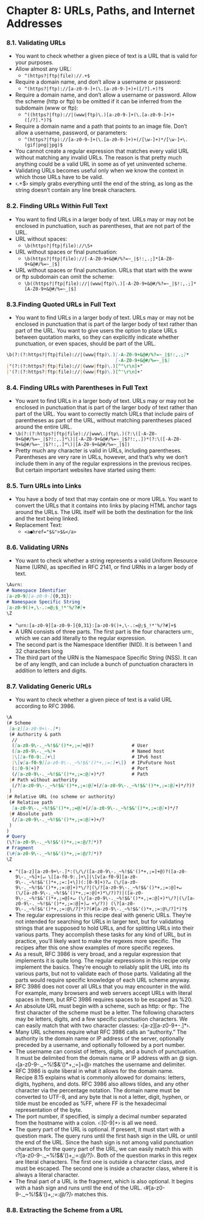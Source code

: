 # Chapter 8: URLs, Paths, and Internet Addresses

### 8.1. Validating URLs

- You want to check whether a given piece of text is a URL that is valid for your purposes.
- Allow almost any URL:
  - `^(https?|ftp|file)://.+$`
- Require a domain name, and don’t allow a username or password:
  - `^(https?|ftp)://[a-z0-9-]+(\.[a-z0-9-]+)+([/?].+)?$`
- Require a domain name, and don’t allow a username or password. Allow the scheme (http or ftp) to be omitted if it can be inferred from the subdomain (www or ftp):
  - `^((https?|ftp)://|(www|ftp)\.)[a-z0-9-]+(\.[a-z0-9-]+)+([/?].*)?$`
- Require a domain name and a path that points to an image file. Don’t allow a username, password, or parameters:
  - `^(https?|ftp)://[a-z0-9-]+(\.[a-z0-9-]+)+(/[\w-]+)*/[\w-]+\.(gif|png|jpg)$`
- You cannot create a regular expression that matches every valid URL without matching any invalid URLs. The reason is that pretty much anything could be a valid URL in some as of yet uninvented scheme.
- Validating URLs becomes useful only when we know the context in which those URLs have to be valid.
- ‹.+$› simply grabs everything until the end of the string, as long as the string doesn’t contain any line break characters.

### 8.2. Finding URLs Within Full Text

- You want to find URLs in a larger body of text. URLs may or may not be enclosed in punctuation, such as parentheses, that are not part of the URL.
- URL without spaces:
  - `\b(https?|ftp|file)://\S+`
- URL without spaces or final punctuation:
  - `\b(https?|ftp|file)://[-A-Z0-9+&@#/%?=~_|$!:,.;]*[A-Z0-9+&@#/%=~_|$]`
- URL without spaces or final punctuation. URLs that start with the www or ftp subdomain can omit the scheme:
  - `\b((https?|ftp|file)://|(www|ftp)\.)[-A-Z0-9+&@#/%?=~_|$!:,.;]*[A-Z0-9+&@#/%=~_|$]`

### 8.3.Finding Quoted URLs in Full Text

- You want to find URLs in a larger body of text. URLs may or may not be enclosed in punctuation that is part of the larger body of text rather than part of the URL. You want to give users the option to place URLs between quotation marks, so they can explicitly indicate whether punctuation, or even spaces, should be part of the URL.
```markdown
\b(?:(?:https?|ftp|file)://|(www|ftp)\.)[-A-Z0-9+&@#/%?=~_|$!:,.;]*
                                        [-A-Z0-9+&@#/%=~_|$]
|"(?:(?:https?|ftp|file)://|(www|ftp)\.)[^"\r\n]+"
|'(?:(?:https?|ftp|file)://|(www|ftp)\.)[^'\r\n]+'
```

### 8.4. Finding URLs with Parentheses in Full Text

- You want to find URLs in a larger body of text. URLs may or may not be enclosed in punctuation that is part of the larger body of text rather than part of the URL. You want to correctly match URLs that include pairs of parentheses as part of the URL, without matching parentheses placed around the entire URL.
- `\b(?:(?:https?|ftp|file)://|www\.|ftp\.)(?:\([-A-Z0-9+&@#/%=~_|$?!:,.]*\)|[-A-Z0-9+&@#/%=~_|$?!:,.])*(?:\([-A-Z0-9+&@#/%=~_|$?!:,.]*\)|[A-Z0-9+&@#/%=~_|$])`
- Pretty much any character is valid in URLs, including parentheses. Parentheses are very rare in URLs, however, and that’s why we don’t include them in any of the regular expressions in the previous recipes. But certain important websites have started using them:

### 8.5. Turn URLs into Links

- You have a body of text that may contain one or more URLs. You want to convert the URLs that it contains into links by placing HTML anchor tags around the URLs. The URL itself will be both the destination for the link and the text being linked.
- Replacement Text:
  - `<a●href="$&">$&</a>`

### 8.6. Validating URNs

- You want to check whether a string represents a valid Uniform Resource Name (URN), as specified in RFC 2141, or find URNs in a larger body of text.
```markdown
\Aurn:
# Namespace Identifier
[a-z0-9][a-z0-9-]{0,31}:
# Namespace Specific String
[a-z0-9()+,\-.:=@;$_!*'%/?#]+
\Z
```
- `^urn:[a-z0-9][a-z0-9-]{0,31}:[a-z0-9()+,\-.:=@;$_!*'%/?#]+$`
- A URN consists of three parts. The first part is the four characters urn:, which we can add literally to the regular expression.
- The second part is the Namespace Identifier (NID). It is between 1 and 32 characters long
- The third part of the URN is the Namespace Specific String (NSS). It can be of any length, and can include a bunch of punctuation characters in addition to letters and digits.

### 8.7. Validating Generic URLs

- You want to check whether a given piece of text is a valid URL according to RFC 3986.
```markdown
\A
(# Scheme
 [a-z][a-z0-9+\-.]*:
 (# Authority & path
  //
  ([a-z0-9\-._~%!$&'()*+,;=]+@)?              # User
  ([a-z0-9\-._~%]+                            # Named host
  |\[[a-f0-9:.]+\]                            # IPv6 host
  |\[v[a-f0-9][a-z0-9\-._~%!$&'()*+,;=:]+\])  # IPvFuture host
  (:[0-9]+)?                                  # Port
  (/[a-z0-9\-._~%!$&'()*+,;=:@]+)*/?          # Path
 |# Path without authority
  (/?[a-z0-9\-._~%!$&'()*+,;=:@]+(/[a-z0-9\-._~%!$&'()*+,;=:@]+)*/?)?
 )
|# Relative URL (no scheme or authority)
 (# Relative path
  [a-z0-9\-._~%!$&'()*+,;=@]+(/[a-z0-9\-._~%!$&'()*+,;=:@]+)*/?
 |# Absolute path
  (/[a-z0-9\-._~%!$&'()*+,;=:@]+)+/?
 )
)
# Query
(\?[a-z0-9\-._~%!$&'()*+,;=:@/?]*)?
# Fragment
(\#[a-z0-9\-._~%!$&'()*+,;=:@/?]*)?
\Z
```
- `^([a-z][a-z0-9+\-.]*:(\/\/([a-z0-9\-._~%!$&'()*+,;=]+@)?([a-z0-9\-._~%]+|↵
\[[a-f0-9:.]+\]|\[v[a-f0-9][a-z0-9\-._~%!$&'()*+,;=:]+\])(:[0-9]+)?↵
(\/[a-z0-9\-._~%!$&'()*+,;=:@]+)*\/?|(\/?[a-z0-9\-._~%!$&'()*+,;=:@]+↵
(\/[a-z0-9\-._~%!$&'()*+,;=:@]+)*\/?)?)|([a-z0-9\-._~%!$&'()*+,;=@]+↵
(\/[a-z0-9\-._~%!$&'()*+,;=:@]+)*\/?|(\/[a-z0-9\-._~%!$&'()*+,;=:@]+)↵
+\/?))
(\?[a-z0-9\-._~%!$&'()*+,;=:@\/?]*)?(#[a-z0-9\-._~%!$&'()*+,;=:@\/?]*)?$`
- The regular expressions in this recipe deal with generic URLs. They’re not intended for searching for URLs in larger text, but for validating strings that are supposed to hold URLs, and for splitting URLs into their various parts. They accomplish these tasks for any kind of URL, but in practice, you’ll likely want to make the regexes more specific. The recipes after this one show examples of more specific regexes.
- As a result, RFC 3986 is very broad, and a regular expression that implements it is quite long. The regular expressions in this recipe only implement the basics. They’re enough to reliably split the URL into its various parts, but not to validate each of those parts. Validating all the parts would require specific knowledge of each URL scheme anyway.
- RFC 3986 does not cover all URLs that you may encounter in the wild. For example, many browsers and web servers accept URLs with literal spaces in them, but RFC 3986 requires spaces to be escaped as %20.
- An absolute URL must begin with a scheme, such as http: or ftp:. The first character of the scheme must be a letter. The following characters may be letters, digits, and a few specific punctuation characters. We can easily match that with two character classes: ‹[a-z][a-z0-9+\-.]*›.
- Many URL schemes require what RFC 3986 calls an “authority.” The authority is the domain name or IP address of the server, optionally preceded by a username, and optionally followed by a port number.
- The username can consist of letters, digits, and a bunch of punctuation. It must be delimited from the domain name or IP address with an @ sign. ‹[a-z0-9\-._~%!$&'()*+,;=]+@› matches the username and delimiter.
- RFC 3986 is quite liberal in what it allows for the domain name. Recipe 8.15 explains what is commonly allowed for domains: letters, digits, hyphens, and dots. RFC 3986 also allows tildes, and any other character via the percentage notation. The domain name must be converted to UTF-8, and any byte that is not a letter, digit, hyphen, or tilde must be encoded as %FF, where FF is the hexadecimal representation of the byte.
- The port number, if specified, is simply a decimal number separated from the hostname with a colon. ‹:[0-9]+› is all we need.
- The query part of the URL is optional. If present, it must start with a question mark. The query runs until the first hash sign in the URL or until the end of the URL. Since the hash sign is not among valid punctuation characters for the query part of the URL, we can easily match this with ‹\?[a-z0-9\-._~%!$&'()*+,;=:@/?]*›. Both of the question marks in this regex are literal characters. The first one is outside a character class, and must be escaped. The second one is inside a character class, where it is always a literal character.
- The final part of a URL is the fragment, which is also optional. It begins with a hash sign and runs until the end of the URL. ‹\#[a-z0-9\-._~%!$&'()*+,;=:@/?]*› matches this.

### 8.8. Extracting the Scheme from a URL


